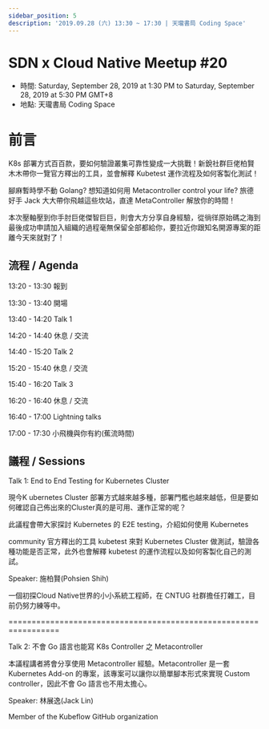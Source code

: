 ```yaml
---
sidebar_position: 5
description: '2019.09.28 (六) 13:30 ~ 17:30 | 天瓏書局 Coding Space'
---
```


# SDN x Cloud Native Meetup #20
- 時間: Saturday, September 28, 2019 at 1:30 PM to Saturday, September 28, 2019 at 5:30 PM GMT+8
- 地點: 天瓏書局 Coding Space

# 前言
K8s 部署方式百百款，要如何驗證叢集可靠性變成一大挑戰！新銳社群巨佬柏賢木木帶你一覽官方釋出的工具，並會解釋 Kubetest 運作流程及如何客製化測試！

腳麻暫時學不動 Golang? 想知道如何用 Metacontroller control your life? 旅德好手 Jack 大大帶你飛越這些坎站，直達 MetaController 解放你的時間！

本次壓軸壓到你手肘巨佬傑智巨巨，則會大方分享自身經驗，從徜徉原始碼之海到最後成功申請加入組織的過程毫無保留全部都給你，要拉近你跟知名開源專案的距離今天來就對了！

## 流程 / Agenda

13:20 - 13:30 報到

13:30 - 13:40 開場

13:40 - 14:20 Talk 1

14:20 - 14:40 休息 / 交流

14:40 - 15:20 Talk 2

15:20 - 15:40 休息 / 交流

15:40 - 16:20 Talk 3

16:20 - 16:40 休息 / 交流

16:40 - 17:00 Lightning talks

17:00 - 17:30 小飛機與你有約(蕉流時間)

## 議程 / Sessions

Talk 1: End to End Testing for Kubernetes Cluster

現今K ubernetes Cluster 部署方式越來越多種，部署門檻也越來越低，但是要如何確認自己佈出來的Cluster真的是可用、運作正常的呢？

此議程會帶大家探討 Kubernetes 的 E2E testing，介紹如何使用 Kubernetes

community 官方釋出的工具 kubetest 來對 Kubernetes Cluster 做測試，驗證各種功能是否正常，此外也會解釋 kubetest 的運作流程以及如何客製化自己的測試。

Speaker: 施柏賢(Pohsien Shih)

一個初探Cloud Native世界的小小系統工程師，在 CNTUG 社群擔任打雜工，目前仍努力練等中。

=================================================================

Talk 2: 不會 Go 語言也能寫 K8s Controller 之 Metacontroller

本議程講者將會分享使用 Metacontroller 經驗。Metacontroller 是一套 Kubernetes Add-on 的專案，該專案可以讓你以簡單腳本形式來實現 Custom controller，因此不會 Go 語言也不用太擔心。

Speaker: 林展逸(Jack Lin)

Member of the Kubeflow GitHub organization
